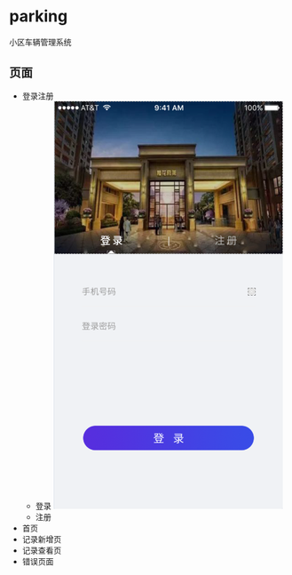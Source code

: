# parking
小区车辆管理系统
## 页面
+ 登录注册
    - 登录
    ![login](login.png)
    - 注册
+ 首页
+ 记录新增页
+ 记录查看页
+ 错误页面